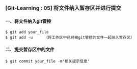 ### [Git-Learning : 05] 将文件纳入暂存区并进行提交

#### 一、将文件纳入git管控

```shell
$ git add your_file
$ git add -u     （将工作区中已经被git管控的文件一起纳入暂存区）
```

#### 二、提交暂存区中的文件

```shell
$ git commit your_file -m'相关提示信息'
```

